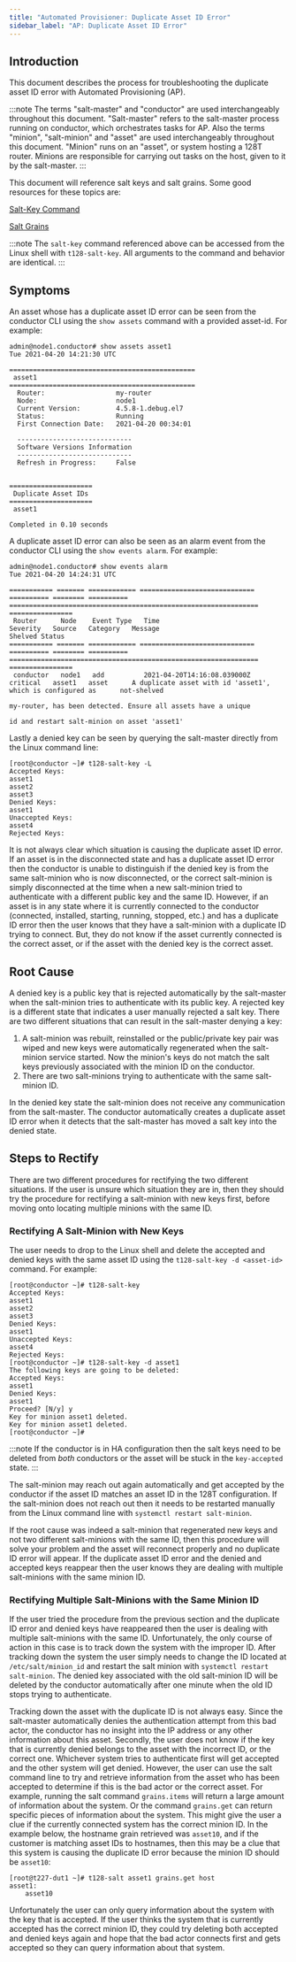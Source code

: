 ```yaml
---
title: "Automated Provisioner: Duplicate Asset ID Error"
sidebar_label: "AP: Duplicate Asset ID Error"
---
```


## Introduction

This document describes the process for troubleshooting the duplicate asset ID error with Automated Provisioning (AP).

:::note
The terms "salt-master" and "conductor" are used interchangeably throughout this document. "Salt-master" refers to the salt-master process running on conductor, which orchestrates tasks for AP.  Also the terms "minion", "salt-minion" and "asset" are used interchangeably throughout this document. "Minion" runs on an "asset", or system hosting a 128T router. Minions are responsible for carrying out tasks on the host, given to it by the salt-master.
:::

This document will reference salt keys and salt grains. Some good resources for these topics are:

[Salt-Key Command](https://docs.saltproject.io/en/latest/ref/cli/salt-key.html)

[Salt Grains](https://docs.saltproject.io/en/latest/ref/modules/all/salt.modules.grains.html)

:::note
The `salt-key` command referenced above can be accessed from the Linux shell with `t128-salt-key`. All arguments to the command and behavior are identical.
:::

## Symptoms

An asset whose has a duplicate asset ID error can be seen from the conductor CLI using the `show assets` command with a provided asset-id. For example:
```
admin@node1.conductor# show assets asset1
Tue 2021-04-20 14:21:30 UTC

===============================================
 asset1
===============================================
  Router:                  my-router
  Node:                    node1
  Current Version:         4.5.8-1.debug.el7
  Status:                  Running
  First Connection Date:   2021-04-20 00:34:01

  -----------------------------
  Software Versions Information
  -----------------------------
  Refresh in Progress:     False


=====================
 Duplicate Asset IDs
=====================
 asset1

Completed in 0.10 seconds
```

A duplicate asset ID error can also be seen as an alarm event from the conductor CLI using the `show events alarm`. For example:
```
admin@node1.conductor# show events alarm
Tue 2021-04-20 14:24:31 UTC

=========== ======= ============ ============================= ========== ======== ========== =============================================================== ================
 Router      Node    Event Type   Time                          Severity   Source   Category   Message                                                         Shelved Status
=========== ======= ============ ============================= ========== ======== ========== =============================================================== ================
 conductor   node1   add          2021-04-20T14:16:08.039000Z   critical   asset1   asset      A duplicate asset with id 'asset1', which is configured as      not-shelved
                                                                                               my-router, has been detected. Ensure all assets have a unique
                                                                                               id and restart salt-minion on asset 'asset1'
```

Lastly a denied key can be seen by querying the salt-master directly from the Linux command line:
```
[root@conductor ~]# t128-salt-key -L
Accepted Keys:
asset1
asset2
asset3
Denied Keys:
asset1
Unaccepted Keys:
asset4
Rejected Keys:
```

It is not always clear which situation is causing the duplicate asset ID error. If an asset is in the disconnected state and has a duplicate asset ID error then the conductor is unable to distinguish if the denied key is from the same salt-minion who is now disconnected, or the correct salt-minion is simply disconnected at the time when a new salt-minion tried to authenticate with a different public key and the same ID. However, if an asset is in any state where it is currently connected to the conductor (connected, installed, starting, running, stopped, etc.) and has a duplicate ID error then the user knows that they have a salt-minion with a duplicate ID trying to connect. But, they do not know if the asset currently connected is the correct asset, or if the asset with the denied key is the correct asset.

## Root Cause

A denied key is a public key that is rejected automatically by the salt-master when the salt-minion tries to authenticate with its public key. A rejected key is a different state that indicates a user manually rejected a salt key. There are two different situations that can result in the salt-master denying a key:
1. A salt-minion was rebuilt, reinstalled or the public/private key pair was wiped and new keys were automatically regenerated when the salt-minion service started. Now the minion's keys do not match the salt keys previously associated with the minion ID on the conductor.
2. There are two salt-minions trying to authenticate with the same salt-minion ID.

In the denied key state the salt-minion does not receive any communication from the salt-master. The conductor automatically creates a duplicate asset ID error when it detects that the salt-master has moved a salt key into the denied state.

## Steps to Rectify

There are two different procedures for rectifying the two different situations. If the user is unsure which situation they are in, then they should try the procedure for rectifying a salt-minion with new keys first, before moving onto locating multiple minions with the same ID.

### Rectifying A Salt-Minion with New Keys

The user needs to drop to the Linux shell and delete the accepted and denied keys with the same asset ID using the `t128-salt-key -d <asset-id>` command. For example:
```
[root@conductor ~]# t128-salt-key
Accepted Keys:
asset1
asset2
asset3
Denied Keys:
asset1
Unaccepted Keys:
asset4
Rejected Keys:
[root@conductor ~]# t128-salt-key -d asset1
The following keys are going to be deleted:
Accepted Keys:
asset1
Denied Keys:
asset1
Proceed? [N/y] y
Key for minion asset1 deleted.
Key for minion asset1 deleted.
[root@conductor ~]#
```

:::note
If the conductor is in HA configuration then the salt keys need to be deleted from *both* conductors or the asset will be stuck in the `key-accepted` state.
:::

The salt-minion may reach out again automatically and get accepted by the conductor if the asset ID matches an asset ID in the 128T configuration. If the salt-minion does not reach out then it needs to be restarted manually from the Linux command line with `systemctl restart salt-minion`.

If the root cause was indeed a salt-minion that regenerated new keys and not two different salt-minions with the same ID, then this procedure will solve your problem and the asset will reconnect properly and no duplicate ID error will appear. If the duplicate asset ID error and the denied and accepted keys reappear then the user knows they are dealing with multiple salt-minions with the same minion ID.

### Rectifying Multiple Salt-Minions with the Same Minion ID

If the user tried the procedure from the previous section and the duplicate ID error and denied keys have reappeared then the user is dealing with multiple salt-minions with the same ID. Unfortunately, the only course of action in this case is to track down the system with the improper ID. After tracking down the system the user simply needs to change the ID located at `/etc/salt/minion_id` and restart the salt minion with `systemctl restart salt-minion`. The denied key associated with the old salt-minion ID will be deleted by the conductor automatically after one minute when the old ID stops trying to authenticate.

Tracking down the asset with the duplicate ID is not always easy. Since the salt-master automatically denies the authentication attempt from this bad actor, the conductor has no insight into the IP address or any other information about this asset. Secondly, the user does not know if the key that is currently denied belongs to the asset with the incorrect ID, or the correct one. Whichever system tries to authenticate first will get accepted and the other system will get denied. However, the user can use the salt command line to try and retrieve information from the asset who has been accepted to determine if this is the bad actor or the correct asset. For example, running the salt command `grains.items` will return a large amount of information about the system. Or the command `grains.get` can return specific pieces of information about the system. This might give the user a clue if the currently connected system has the correct minion ID. In the example below, the hostname grain retrieved was `asset10`, and if the customer is matching asset IDs to hostnames, then this may be a clue that this system is causing the duplicate ID error because the minion ID should be `asset10`:
```
[root@t227-dut1 ~]# t128-salt asset1 grains.get host
asset1:
    asset10
```

Unfortunately the user can only query information about the system with the key that is accepted. If the user thinks the system that is currently accepted has the correct minion ID, they could try deleting both accepted and denied keys again and hope that the bad actor connects first and gets accepted so they can query information about that system.

